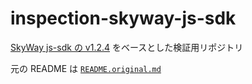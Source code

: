 # inspection-skyway-js-sdk

[SkyWay js-sdk の v1.2.4](https://github.com/skyway/js-sdk/tree/v1.2.4) をベースとした検証用リポジトリ

元の README は [`README.original.md`](./README.original.md)
